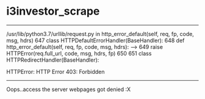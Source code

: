 # i3investor_scrape

--------------------

/usr/lib/python3.7/urllib/request.py in http_error_default(self, req, fp, code, msg, hdrs)
    647 class HTTPDefaultErrorHandler(BaseHandler):
    648     def http_error_default(self, req, fp, code, msg, hdrs):
--> 649         raise HTTPError(req.full_url, code, msg, hdrs, fp)
    650 
    651 class HTTPRedirectHandler(BaseHandler):

HTTPError: HTTP Error 403: Forbidden

--------------------

Oops..access the server webpages got denied :X
